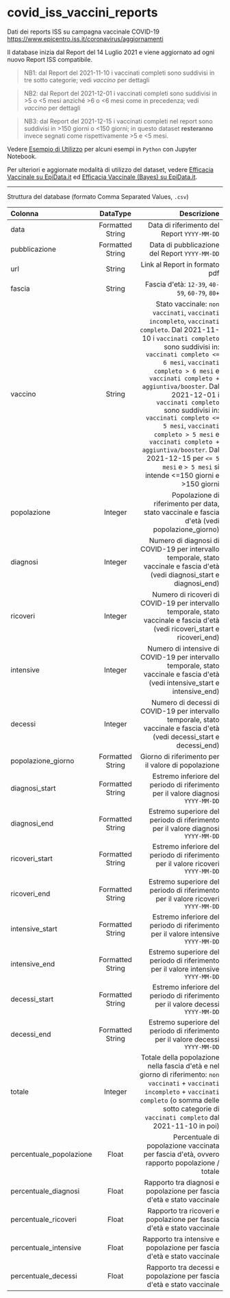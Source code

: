 # covid_iss_vaccini_reports
Dati dei reports ISS su campagna vaccinale COVID-19
https://www.epicentro.iss.it/coronavirus/aggiornamenti

Il database inizia dal Report del 14 Luglio 2021 e viene aggiornato ad ogni nuovo Report ISS compatibile.

> NB1: dal Report del 2021-11-10 i vaccinati completi sono suddivisi in tre sotto categorie; vedi _vaccino_ per dettagli

> NB2: dal Report del 2021-12-01 i vaccinati completi sono suddivisi in >5 o <5 mesi anziché >6 o <6 mesi come in precedenza; vedi _vaccino_ per dettagli

> NB3: dal Report del 2021-12-15 i vaccinati completi nel report sono suddivisi in >150 giorni o <150 giorni; in questo dataset **resteranno** invece segnati come rispettivamente >5 e <5 mesi.

Vedere [Esempio di Utilizzo](https://github.com/maxdevblock/covid_iss_vaccini_reports/blob/main/Esempio_di_utilizzo.ipynb)
per alcuni esempi in `Python` con Jupyter Notebook.

Per ulteriori e aggiornate modalità di utilizzo del dataset, vedere [Efficacia Vaccinale su EpiData.it](https://github.com/maxdevblock/covid-19-website/blob/master/Italia/Vaccini_Efficacia.ipynb) ed [Efficacia Vaccinale (Bayes) su EpiData.it](https://github.com/maxdevblock/covid-19-website/blob/master/Italia/Vaccini_Bayes_Efficacia.ipynb).

***

Struttura del database (formato Comma Separated Values, `.csv`)

| Colonna      | DataType | Descrizione     |
| :---        |    :----:   |          ---: |
| data      | Formatted String       | Data di riferimento del Report `YYYY-MM-DD`   |
| pubblicazione   | Formatted String        | Data di pubblicazione del Report `YYYY-MM-DD`    |
| url | String | Link al Report in formato pdf |
| fascia | String | Fascia d'età: `12-39`, `40-59`, `60-79`, `80+` |
| vaccino | String | Stato vaccinale: `non vaccinati`, `vaccinati incompleto`, `vaccinati completo`. Dal 2021-11-10 i `vaccinati completo` sono suddivisi in: `vaccinati completo <= 6 mesi`, `vaccinati completo > 6 mesi` e `vaccinati completo + aggiuntiva/booster`. Dal 2021-12-01 i `vaccinati completo` sono suddivisi in: `vaccinati completo <= 5 mesi`, `vaccinati completo > 5 mesi` e `vaccinati completo + aggiuntiva/booster`. Dal 2021-12-15 per `<= 5 mesi` e `> 5 mesi` si intende <=150 giorni e >150 giorni |
| popolazione | Integer | Popolazione di riferimento per data, stato vaccinale e fascia d'età (vedi popolazione_giorno) |
| diagnosi | Integer | Numero di diagnosi di COVID-19 per intervallo temporale, stato vaccinale e fascia d'età (vedi diagnosi_start e diagnosi_end) |
| ricoveri | Integer | Numero di ricoveri di COVID-19 per intervallo temporale, stato vaccinale e fascia d'età (vedi ricoveri_start e ricoveri_end) |
| intensive | Integer | Numero di intensive di COVID-19 per intervallo temporale, stato vaccinale e fascia d'età (vedi intensive_start e intensive_end) |
| decessi | Integer | Numero di decessi di COVID-19 per intervallo temporale, stato vaccinale e fascia d'età (vedi decessi_start e decessi_end) |
| popolazione_giorno | Formatted String | Giorno di riferimento per il valore di popolazione |
| diagnosi_start | Formatted String | Estremo inferiore del periodo di riferimento per il valore diagnosi `YYYY-MM-DD` |
| diagnosi_end | Formatted String | Estremo superiore del periodo di riferimento per il valore diagnosi `YYYY-MM-DD` |
| ricoveri_start | Formatted String | Estremo inferiore del periodo di riferimento per il valore ricoveri `YYYY-MM-DD` |
| ricoveri_end | Formatted String | Estremo superiore del periodo di riferimento per il valore ricoveri `YYYY-MM-DD` |
| intensive_start | Formatted String | Estremo inferiore del periodo di riferimento per il valore intensive `YYYY-MM-DD` |
| intensive_end | Formatted String | Estremo superiore del periodo di riferimento per il valore intensive `YYYY-MM-DD` |
| decessi_start | Formatted String | Estremo inferiore del periodo di riferimento per il valore decessi `YYYY-MM-DD` |
| decessi_end | Formatted String | Estremo superiore del periodo di riferimento per il valore decessi `YYYY-MM-DD` |
| totale | Integer | Totale della popolazione nella fascia d'età e nel giorno di riferimento: `non vaccinati` + `vaccinati incompleto` + `vaccinati completo` (o somma delle sotto categorie di `vaccinati completo` dal 2021-11-10 in poi) |
| percentuale_popolazione | Float | Percentuale di popolazione vaccinata per fascia d'età, ovvero rapporto popolazione / totale |
| percentuale_diagnosi | Float | Rapporto tra diagnosi e popolazione per fascia d'età e stato vaccinale |
| percentuale_ricoveri | Float | Rapporto tra ricoveri e popolazione per fascia d'età e stato vaccinale |
| percentuale_intensive | Float | Rapporto tra intensive e popolazione per fascia d'età e stato vaccinale |
| percentuale_decessi | Float | Rapporto tra decessi e popolazione per fascia d'età e stato vaccinale |
